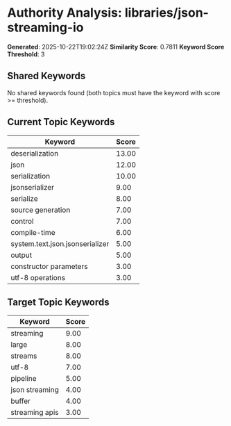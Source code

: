 # Authority Analysis: libraries/json-streaming-io

**Generated**: 2025-10-22T19:02:24Z
**Similarity Score**: 0.7811
**Keyword Score Threshold**: 3

## Shared Keywords

No shared keywords found (both topics must have the keyword with score >= threshold).

## Current Topic Keywords

| Keyword | Score |
|---------|-------|
| deserialization | 13.00 |
| json | 12.00 |
| serialization | 10.00 |
| jsonserializer | 9.00 |
| serialize | 8.00 |
| source generation | 7.00 |
| control | 7.00 |
| compile-time | 6.00 |
| system.text.json.jsonserializer | 5.00 |
| output | 5.00 |
| constructor parameters | 3.00 |
| utf-8 operations | 3.00 |

## Target Topic Keywords

| Keyword | Score |
|---------|-------|
| streaming | 9.00 |
| large | 8.00 |
| streams | 8.00 |
| utf-8 | 7.00 |
| pipeline | 5.00 |
| json streaming | 4.00 |
| buffer | 4.00 |
| streaming apis | 3.00 |

